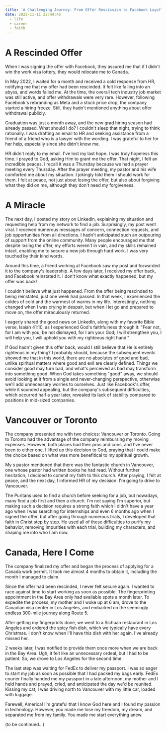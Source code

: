 ```yaml
---
title: 'A Challenging Journey: From Offer Rescission to Facebook Layoffs 2'
date: 2023-11-11 22:44:45
  - life
  - career
  - faith
---
```


# A Rescinded Offer 

When I was signing the offer with Facebook, they assured me that if I didn't win the work visa lottery, they would relocate me to Canada.

In May 2022, I waited for a month and received a cold response from HR, notifying me that my offer had been rescinded. It felt like falling into an abyss, and words failed me. At the time, the overall tech industry job market was still active, and offer withdrawals were very rare. However, following Facebook's rebranding as Meta and a stock price drop, the company started a hiring freeze. Still, they hadn't mentioned anything about offer withdrawal publicly. 

Graduation was just a month away, and the new grad hiring season had already passed. What should I do? I couldn't sleep that night, trying to think rationally. I was drafting an email to HR and seeking assistance from a friend of a friend who is a lawyer with the wording. I was grateful to her for her help, especially since she didn't know me.

HR didn't reply to my email. I've lost my last hope. I was truly hopeless this time. I prayed to God, asking Him to grant me the offer. That night, I felt an incredible peaces. I recall it was a Thursday because we had a prayer meeting every Thursday. After the prayer meeting, my pastor and his wife comforted me about my situation. I jokingly told them I should work for them. I felt at peace, not just about losing the offer, but also about forgiving what they did on me, although they don't need my forgiveness.

# A Miracle

The next day, I posted my story on LinkedIn, explaining my situation and requesting help from my network to find a job. Surprisingly, my post went viral. I received numerous messages of concern, connection requests, and job opportunities from all directions. I hadn't anticipated such an outpouring of support from the online community. Many people encouraged me that despite losing the offer, my efforts weren't in vain, and my skills remained intact, enabling me to secure a new job through hard work. I was very touched by their kind words.

Around this time, a friend working at Facebook saw my post and forwarded it to the company's leadership. A few days later, I received my offer back, and Facebook reinstated it. I don't know what exactly happened, but my offer was back!

I couldn't believe what just happened. From the offer being rescinded to being reinstated, just one week had passed. In that week, I experienced the coldes of cold and the warmest of warms in my life. Interestingly, nothing changed when I was crying in despair, but when I let go and prepared to move on, the offer miraculously returned. 

I eagerly shared the good news on LinkedIn, along with my favorite Bible verse, Isaiah 41:10, as I experienced God's faithfulness through it: "Fear not, for I am with you; be not dismayed, for I am your God; I will strengthen you, I will help you, I will uphold you with my righteous right hand."

If God hadn't given this offer back, would I still believe that He is entirely righteous in my thing? I probably should, because the subsequent events showed me that in this world, there are no absolutes of good and bad, unlike spiritual matters where good and evil are clearly defined. Things we consider good may turn bad, and what's perceived as bad may transform into something good. When God takes something "good" away, we should avoid looking at it from a single and never-changing perspective, otherwise we'll add unnecessary worries to ourselves. Just like Facebook's offer, while it sounded appealing, but the company's subsequent difficulties, which occurred half a year later, revealed its lack of stability compared to positions in mid-sized companies.

# Vancouver or Toronto

The company presented me with two choices: Vancouver or Toronto. Going to Toronto had the advantage of the company reimbursing my moving expenses. However, both places had their pros and cons, and I’ve never been to either one. I lifted up this decision to God, praying that I could make the choice based on what was more benefitical to my spiritual growth. 

My s pastor mentioned that there was the fantastic church in Vancouver, one whose pastor had written books he had read. Without further hesitation, I decided to commit my faith to this church. After praying, I felt at peace, and the next day, I informed HR of my decision. I'm going to drive to Vancouver.

The Puritans used to find a church before seeking for a job, but nowadays, many find a job first and then a church. I'm not saying I'm superior, but making such a decision requires a strong faith which I didn't have a year ago when I was searching for internships and even 6 months ago when I signed the offer, but after going through numerous trials, I developed that faith in Christ step by step. He used all of these difficulties to purify my behavior, removing impurities with each trial, building my characters, and shaping me into who I am now.

# Canada, Here I Come

The company finalized my offer and began the process of applying for a Canada work permit. It took me almost 4 months to obtain it, including the month I managed to claim. 

Since the offer had been rescinded, I never felt secure again. I wanted to race against time to start working as soon as possible. The fingerprinting appointment in the Bay Area only had available spots a month later. To expedite the process, my mother and I woke up at 6 am, drove to the Canadian visa center in Los Angeles, and embarked on the seemingly endless 300-mile journey along Route 5.

After getting my fingerprints done, we went to a Sichuan restaurant in Los Angeles and ordered the spicy fish dish, which we typically have every Christmas. I don't know when I'll have this dish with her again. I've already missed her.

2 weeks later, I was notified to provide them once more when we are back in the Bay Area. Ugh, it felt like an unnecessary ordeal, but I had to be patient. So, we drove to Los Angeles for the second time. 

The last step was waiting for FedEx to deliver my passport. I was so eager to start my job as soon as possible that I had packed my bags early. FedEx courier finally handed me my passport in a late afternoon, my mother and I held hands and prayed, cried, and anticipated the day we'd be reunited. Kissing my cat, I was driving north to Vancouver with my little car, loaded with luggage.

Farewell, America! I’m grateful that I know God here and I found my passion in technology. However, you made me lose my freedom, my dream, and separated me from my family. You made me start everything anew.

(to be continued...)
